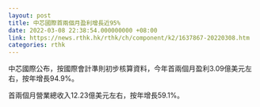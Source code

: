 ```yaml
---
layout: post
title: 中芯國際首兩個月盈利增長近95%
date: 2022-03-08 22:38:54.000000000 +08:00
link: https://news.rthk.hk/rthk/ch/component/k2/1637867-20220308.htm
categories: rthk
---
```


中芯國際公布，按國際會計準則初步核算資料，今年首兩個月盈利3.09億美元左右，按年增長94.9%。

首兩個月營業總收入12.23億美元左右，按年增長59.1%。
